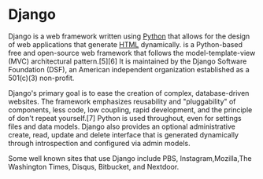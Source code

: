   
    

    



# Django







Django is a web framework written using [Python](/wiki/Python) that allows for the design of web applications that generate [HTML](/wiki/HTML) dynamically.  is a Python-based free and open-source web framework that follows the model-template-view (MVC) architectural pattern.[5][6] It is maintained by the Django Software Foundation (DSF), an American independent organization established as a 501(c)(3) non-profit.

Django's primary goal is to ease the creation of complex, database-driven websites. The framework emphasizes reusability and "pluggability" of components, less code, low coupling, rapid development, and the principle of don't repeat yourself.[7] Python is used throughout, even for settings files and data models. Django also provides an optional administrative create, read, update and delete interface that is generated dynamically through introspection and configured via admin models.

Some well known sites that use Django include PBS, Instagram,Mozilla,The Washington Times, Disqus, Bitbucket, and Nextdoor.







